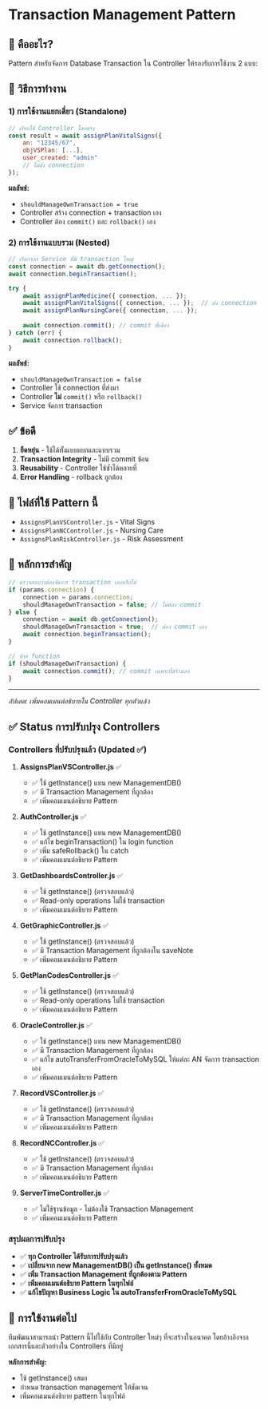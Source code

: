 # Transaction Management Pattern

## 📖 คืออะไร?
Pattern สำหรับจัดการ Database Transaction ใน Controller ให้รองรับการใช้งาน 2 แบบ:

## 🔧 วิธีการทำงาน

### 1) การใช้งานแยกเดี่ยว (Standalone)
```javascript
// เรียกใช้ Controller โดยตรง
const result = await assignPlanVitalSigns({
    an: "12345/67",
    objVSPlan: [...],
    user_created: "admin"
    // ไม่ส่ง connection
});
```

**ผลลัพธ์:**
- `shouldManageOwnTransaction = true`
- Controller สร้าง connection + transaction เอง
- Controller ต้อง `commit()` และ `rollback()` เอง

### 2) การใช้งานแบบรวม (Nested)
```javascript
// เรียกจาก Service ที่มี transaction ใหญ่
const connection = await db.getConnection();
await connection.beginTransaction();

try {
    await assignPlanMedicine({ connection, ... });
    await assignPlanVitalSigns({ connection, ... });  // ส่ง connection มา
    await assignPlanNursingCare({ connection, ... });
    
    await connection.commit(); // commit ที่เดียว
} catch (err) {
    await connection.rollback();
}
```

**ผลลัพธ์:**
- `shouldManageOwnTransaction = false`
- Controller ใช้ connection ที่ส่งมา
- Controller **ไม่** `commit()` หรือ `rollback()`
- Service จัดการ transaction

## ✅ ข้อดี

1. **ยืดหยุ่น** - ใช้ได้ทั้งแบบแยกและแบบรวม
2. **Transaction Integrity** - ไม่มี commit ซ้อน
3. **Reusability** - Controller ใช้ซ้ำได้หลายที่
4. **Error Handling** - rollback ถูกต้อง

## 📁 ไฟล์ที่ใช้ Pattern นี้

- `AssignsPlanVSController.js` - Vital Signs
- `AssignsPlanNCController.js` - Nursing Care  
- `AssignsPlanRiskController.js` - Risk Assessment

## 🎯 หลักการสำคัญ

```javascript
// ตรวจสอบว่าต้องจัดการ transaction เองหรือไม่
if (params.connection) {
    connection = params.connection;
    shouldManageOwnTransaction = false; // ไม่ต้อง commit
} else {
    connection = await db.getConnection();
    shouldManageOwnTransaction = true;  // ต้อง commit เอง
    await connection.beginTransaction();
}

// ท้าย function
if (shouldManageOwnTransaction) {
    await connection.commit(); // commit เฉพาะที่สร้างเอง
}
```

---
*อัปเดต: เพิ่มคอมเมนต์อธิบายใน Controller ทุกตัวแล้ว* 

## ✅ Status การปรับปรุง Controllers

### Controllers ที่ปรับปรุงแล้ว (Updated ✅)

1. **AssignsPlanVSController.js** ✅
   - ✅ ใช้ getInstance() แทน new ManagementDB()
   - ✅ มี Transaction Management ที่ถูกต้อง
   - ✅ เพิ่มคอมเมนต์อธิบาย Pattern

2. **AuthController.js** ✅
   - ✅ ใช้ getInstance() แทน new ManagementDB()
   - ✅ แก้ไข beginTransaction() ใน login function
   - ✅ เพิ่ม safeRollback() ใน catch
   - ✅ เพิ่มคอมเมนต์อธิบาย Pattern

3. **GetDashboardsController.js** ✅
   - ✅ ใช้ getInstance() (ตรวจสอบแล้ว)
   - ✅ Read-only operations ไม่ใช้ transaction
   - ✅ เพิ่มคอมเมนต์อธิบาย Pattern

4. **GetGraphicController.js** ✅
   - ✅ ใช้ getInstance() (ตรวจสอบแล้ว)
   - ✅ มี Transaction Management ที่ถูกต้องใน saveNote
   - ✅ เพิ่มคอมเมนต์อธิบาย Pattern

5. **GetPlanCodesController.js** ✅
   - ✅ ใช้ getInstance() (ตรวจสอบแล้ว)
   - ✅ Read-only operations ไม่ใช้ transaction
   - ✅ เพิ่มคอมเมนต์อธิบาย Pattern

6. **OracleController.js** ✅
   - ✅ ใช้ getInstance() แทน new ManagementDB()
   - ✅ มี Transaction Management ที่ถูกต้อง
   - ✅ แก้ไข autoTransferFromOracleToMySQL ให้แต่ละ AN จัดการ transaction เอง
   - ✅ เพิ่มคอมเมนต์อธิบาย Pattern

7. **RecordVSController.js** ✅
   - ✅ ใช้ getInstance() (ตรวจสอบแล้ว)
   - ✅ มี Transaction Management ที่ถูกต้อง
   - ✅ เพิ่มคอมเมนต์อธิบาย Pattern

8. **RecordNCController.js** ✅
   - ✅ ใช้ getInstance() (ตรวจสอบแล้ว)
   - ✅ มี Transaction Management ที่ถูกต้อง
   - ✅ เพิ่มคอมเมนต์อธิบาย Pattern

9. **ServerTimeController.js** ✅
   - ✅ ไม่ใช้ฐานข้อมูล - ไม่ต้องใช้ Transaction Management
   - ✅ เพิ่มคอมเมนต์อธิบาย Pattern

### สรุปผลการปรับปรุง

- ✅ **ทุก Controller ได้รับการปรับปรุงแล้ว**
- ✅ **เปลี่ยนจาก new ManagementDB() เป็น getInstance() ทั้งหมด**
- ✅ **เพิ่ม Transaction Management ที่ถูกต้องตาม Pattern**
- ✅ **เพิ่มคอมเมนต์อธิบาย Pattern ในทุกไฟล์**
- ✅ **แก้ไขปัญหา Business Logic ใน autoTransferFromOracleToMySQL**

## 🎯 การใช้งานต่อไป

ทีมพัฒนาสามารถนำ Pattern นี้ไปใช้กับ Controller ใหม่ๆ ที่จะสร้างในอนาคต โดยอ้างอิงจากเอกสารนี้และตัวอย่างใน Controllers ที่มีอยู่

**หลักการสำคัญ:** 
- ใช้ getInstance() เสมอ
- กำหนด transaction management ให้ชัดเจน
- เพิ่มคอมเมนต์อธิบาย pattern ในทุกไฟล์